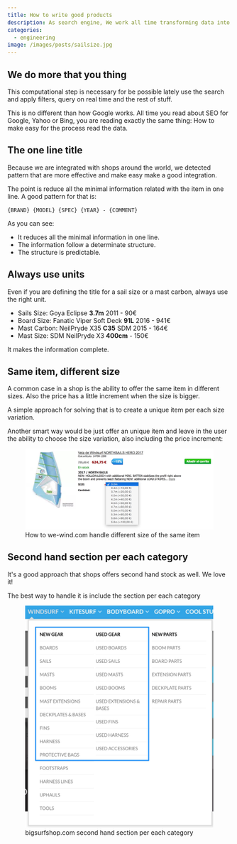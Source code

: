 ```yaml
---
title: How to write good products
description: As search engine, We work all time transforming data into information. To achieve it, we transform the shop information of each item into structured data.
categories:
  - engineering
image: /images/posts/sailsize.jpg
---
```


## We do more that you thing

This computational step is necessary for be possible lately use the search and apply filters, query on real time and the rest of stuff.

This is no different than how Google works. All time you read about SEO for Google, Yahoo or Bing, you are reading exactly the same thing: How to make easy for the process read the data.

## The one line title

Because we are integrated with shops around the world, we detected pattern that are more effective and make easy make a good integration.

The point is reduce all the minimal information related with the item in one line. A good pattern for that is:

```
{BRAND} {MODEL} {SPEC} {YEAR} - {COMMENT}
```

As you can see:

- It reduces all the minimal information in one line.
- The information follow a determinate structure.
- The structure is predictable.

## Always use units

Even if you are defining the title for a sail size or a mast carbon, always use the right unit.

* Sails Size: Goya Eclipse **3.7m** 2011 - 90€
* Board Size: Fanatic Viper Soft Deck **91L** 2016 - 941€
* Mast Carbon: NeilPryde X35 **C35** SDM 2015 - 164€
* Mast Size: SDM NeilPryde X3 **400cm** - 150€
 
It makes the information complete.

## Same item, different size

A common case in a shop is the ability to offer the same item in different sizes. Also the price has a little increment when the size is bigger.

A simple approach for solving that is to create a unique item per each size variation.

Another smart way would be just offer an unique item and leave in the user the ability to choose the size variation, also including the price increment:

<figure>
  <img src="/images/posts/sailsize.jpg">
  <figcaption>How to we-wind.com handle different size of the same item</figcaption>
</figure>

## Second hand section per each category

It's a good approach that shops offers second hand stock as well. We love it!

The best way to handle it is include the section per each category

<figure>
  <img src="/images/posts/second-hand-section.jpg" style="height: 500px">
  <figcaption>bigsurfshop.com second hand section per each category</figcaption>
</figure>
